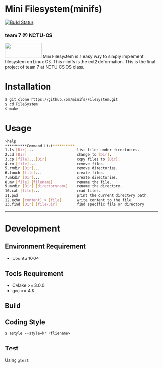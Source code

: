 # Mini Filesystem(minifs)  
[![Build Status](https://api.travis-ci.org/minifs/FileSystem.svg?branch=master)](https://travis-ci.org/minifs/FileSystem/)  

### team 7 @ NCTU-OS  
<img src="https://i.imgur.com/v5BbSpX.png" width="120" height="50">  
Mini Filesystem is a easy way to simply implement filesystem on Linux OS.   
This minifs is the ext2 deformation.   
This is the final project of team 7 at NCTU CS OS class.   

# Installation  
```sh
$ git clone https://github.com/minifs/FileSystem.git
$ cd FileSystem
$ make
```

# Usage  
```sh
>help
**********Command List**********
1.ls [Dir]...                    list files under directories.
2.cd [Dir]                       change to [Dir].
3.cp [file]...[Dir]              copy files to [Dir].
4.rm [file]...                   remove files.
5.rmdir [Dir]...                 remove directories.
6.touch [file]...                create files.
7.mkdir [Dir]...                 create directories.
8.mv [file] [filename]           rename the file.
9.mvdir [Dir] [directoryname]    rename the directory.
10.cat [file]...                 read files.
11.pwd                           print the current directory path.
12.echo [content] > [file]       write content to the file.
13.find [Dir] [file/Dir]         find specific file or directory
```

---

# Development  
## Environment Requirement  
- Ubuntu 16.04  

## Tools Requirement  
- CMake >= 3.0.0  
- gcc >= 4.8

## Build  

## Coding Style
`$ astyle --style=kr <fliename>`

## Test  
Using `gtest`  
